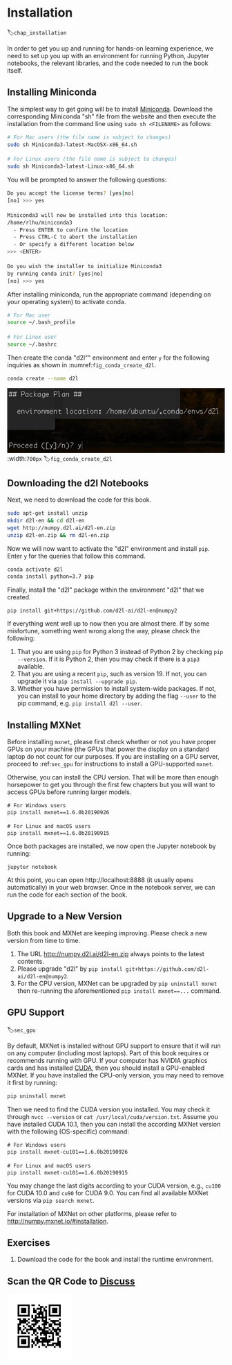 # Installation
:label:`chap_installation`

In order to get you up and running for hands-on learning experience, 
we need to set up you up with an environment for running Python, 
Jupyter notebooks, the relevant libraries, 
and the code needed to run the book itself.

## Installing Miniconda

The simplest way to get going will be to install [Miniconda](https://conda.io/en/latest/miniconda.html). 
Download the corresponding Miniconda "sh" file from the website 
and then execute the installation from the command line
using `sudo sh <FILENAME>` as follows:

```bash
# For Mac users (the file name is subject to changes)
sudo sh Miniconda3-latest-MacOSX-x86_64.sh

# For Linux users (the file name is subject to changes)
sudo sh Miniconda3-latest-Linux-x86_64.sh
```


You will be prompted to answer the following questions:

```bash
Do you accept the license terms? [yes|no]
[no] >>> yes

Miniconda3 will now be installed into this location:
/home/rlhu/miniconda3
  - Press ENTER to confirm the location
  - Press CTRL-C to abort the installation
  - Or specify a different location below
>>> <ENTER>

Do you wish the installer to initialize Miniconda3
by running conda init? [yes|no]
[no] >>> yes
```


After installing miniconda, run the appropriate command 
(depending on your operating system) to activate conda.

```bash
# For Mac user
source ~/.bash_profile

# For Linux user
source ~/.bashrc
```


Then create the conda "d2l"" environment and enter `y`
for the following inquiries as shown in :numref:`fig_conda_create_d2l`.

```bash
conda create --name d2l
```


![ Conda create environment d2l. ](../img/conda_create_d2l.png)
:width:`700px`
:label:`fig_conda_create_d2l`


## Downloading the d2l Notebooks

Next, we need to download the code for this book.

```bash
sudo apt-get install unzip
mkdir d2l-en && cd d2l-en
wget http://numpy.d2l.ai/d2l-en.zip
unzip d2l-en.zip && rm d2l-en.zip
```


Now we will now want to activate the "d2l" environment and install `pip`. 
Enter `y` for the queries that follow this command.

```bash
conda activate d2l
conda install python=3.7 pip
```


Finally, install the "d2l" package within the environment "d2l" that we created.

```
pip install git+https://github.com/d2l-ai/d2l-en@numpy2
```


If everything went well up to now then you are almost there.
If by some misfortune, something went wrong along the way, 
please check the following:

1. That you are using `pip` for Python 3 instead of Python 2 by checking `pip --version`. If it is Python 2, then you may check if there is a `pip3` available.
2. That you are using a recent `pip`, such as version 19. 
   If not, you can upgrade it via `pip install --upgrade pip`.
3. Whether you have permission to install system-wide packages. 
   If not, you can install to your home directory by adding the flag `--user` 
   to the pip command, e.g. `pip install d2l --user`.


## Installing MXNet

Before installing `mxnet`, please first check 
whether or not you have proper GPUs on your machine
(the GPUs that power the display on a standard laptop
do not count for our purposes.
If you are installing on a GPU server, 
proceed to :ref:`sec_gpu` for instructions 
to install a GPU-supported `mxnet`.

Otherwise, you can install the CPU version.
That will be more than enough horsepower to get you 
through the first few chapters but you will want 
to access GPUs before running larger models.

```
# For Windows users
pip install mxnet==1.6.0b20190926

# For Linux and macOS users
pip install mxnet==1.6.0b20190915
```


Once both packages are installed, we now open the Jupyter notebook by running:

```
jupyter notebook
```


At this point, you can open http://localhost:8888 (it usually opens automatically) in your web browser. Once in the notebook server, we can run the code for each section of the book.

## Upgrade to a New Version

Both this book and MXNet are keeping improving. Please check a new version from time to time.

1. The URL  http://numpy.d2l.ai/d2l-en.zip always points to the latest contents.
2. Please upgrade "d2l" by `pip install git+https://github.com/d2l-ai/d2l-en@numpy2`.
3. For the CPU version, MXNet can be upgraded by `pip uninstall mxnet` then re-running the aforementioned `pip install mxnet==...` command.


## GPU Support

:label:`sec_gpu`

By default, MXNet is installed without GPU support 
to ensure that it will run on any computer (including most laptops).
Part of this book requires or recommends running with GPU.
If your computer has NVIDIA graphics cards and has installed [CUDA](https://developer.nvidia.com/cuda-downloads),
then you should install a GPU-enabled MXNet.
If you have installed the CPU-only version, 
you may need to remove it first by running:

```bash
pip uninstall mxnet
```


Then we need to find the CUDA version you installed.
You may check it through `nvcc --version` or `cat /usr/local/cuda/version.txt`.
Assume you have installed CUDA 10.1, 
then you can install the according MXNet version 
with the following (OS-specific) command:

```
# For Windows users
pip install mxnet-cu101==1.6.0b20190926

# For Linux and macOS users
pip install mxnet-cu101==1.6.0b20190915
```


You may change the last digits according to your CUDA version,
e.g., `cu100` for CUDA 10.0 and `cu90` for CUDA 9.0.
You can find all available MXNet versions via `pip search mxnet`.

For installation of MXNet on other platforms, please refer to http://numpy.mxnet.io/#installation.


## Exercises

1. Download the code for the book and install the runtime environment.


## Scan the QR Code to [Discuss](https://discuss.mxnet.io/t/2315)

![](../img/qr_install.svg)

